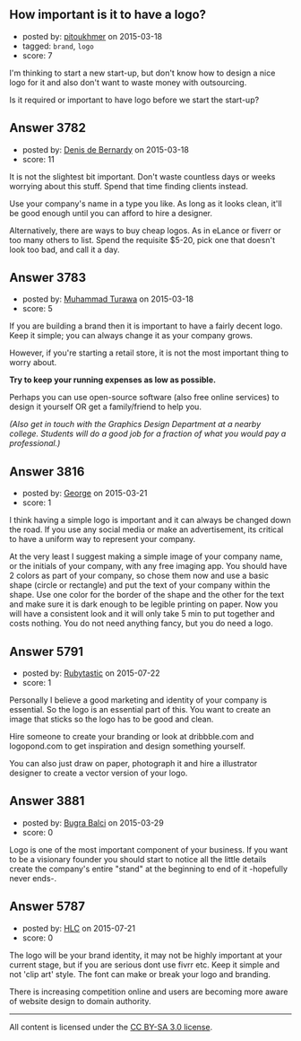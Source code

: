 ## How important is it to have a logo?

- posted by: [pitoukhmer](https://stackexchange.com/users/1768843/pitoukhmer) on 2015-03-18
- tagged: `brand`, `logo`
- score: 7

<p>I'm thinking to start a new start-up, but don't know how to design a nice logo for it and also don't want to waste money with outsourcing. </p>

<p>Is it required or important to have logo before we start the start-up?</p>



## Answer 3782

- posted by: [Denis de Bernardy](https://stackexchange.com/users/182468/denis-de-bernardy) on 2015-03-18
- score: 11

<p>It is not the slightest bit important. Don't waste countless days or weeks worrying about this stuff. Spend that time finding clients instead.</p>

<p>Use your company's name in a type you like. As long as it looks clean, it'll be good enough until you can afford to hire a designer.</p>

<p>Alternatively, there are ways to buy cheap logos. As in eLance or fiverr or too many others to list. Spend the requisite $5-20, pick one that doesn't look too bad, and call it a day.</p>



## Answer 3783

- posted by: [Muhammad Turawa](https://stackexchange.com/users/4570870/muhammad-turawa) on 2015-03-18
- score: 5

<p>If you are building a brand then it is important to have a fairly decent logo.
Keep it simple; you can always change it as your company grows.</p>

<p>However, if you're starting a retail store, it is not the most important thing to worry about.</p>

<p><strong>Try to keep your running expenses as low as possible.</strong></p>

<p>Perhaps you can use open-source software (also free online services) to design it yourself OR get a family/friend to help you.</p>

<p><em>(Also get in touch with the Graphics Design Department at a nearby college. Students will do a good job for a fraction of what you would pay a professional.)</em></p>



## Answer 3816

- posted by: [George](https://stackexchange.com/users/3516499/george) on 2015-03-21
- score: 1

<p>I think having a simple logo is important and it can always be changed down the road.  If you use any social media or make an advertisement, its critical to have a uniform way to represent your company.</p>

<p>At the very least I suggest making a simple image of your company name, or the initials of your company, with any free imaging app.  You should have 2 colors as part of your company, so chose them now and use a basic shape (circle or rectangle) and put the text of your company within the shape.  Use one color for the border of the shape and the other for the text and make sure it is dark enough to be legible printing on paper.  Now you will have a consistent look and it will only take 5 min to put together and costs nothing.  You do not need anything fancy, but you do need a logo.</p>



## Answer 5791

- posted by: [Rubytastic](https://stackexchange.com/users/145457/rubytastic) on 2015-07-22
- score: 1

<p>Personally I believe a good marketing and identity of your company is essential. So the logo is an essential part of this. You want to create an image that sticks so the logo has to be good and clean. </p>

<p>Hire someone to create your branding or look at dribbble.com and logopond.com to get inspiration and design something yourself. </p>

<p>You can also just draw on paper, photograph it and hire a illustrator designer to create a vector version of your logo.</p>



## Answer 3881

- posted by: [Bugra Balci](https://stackexchange.com/users/3843228/bugra-balci) on 2015-03-29
- score: 0

<p>Logo is one of the most important component of your business. If you want to be a visionary founder you should start to notice all the little details create the company's entire "stand" at the beginning to end of it -hopefully never ends-.</p>



## Answer 5787

- posted by: [HLC](https://stackexchange.com/users/6237396/hlc) on 2015-07-21
- score: 0

<p>The logo will be your brand identity, it may not be highly important at your current stage, but if you are serious dont use fivrr etc. Keep it simple and not 'clip art' style. The font can make or break your logo and branding.</p>

<p>There is increasing competition online and users are becoming more aware of website design to domain authority.</p>




---

All content is licensed under the [CC BY-SA 3.0 license](https://creativecommons.org/licenses/by-sa/3.0/).
